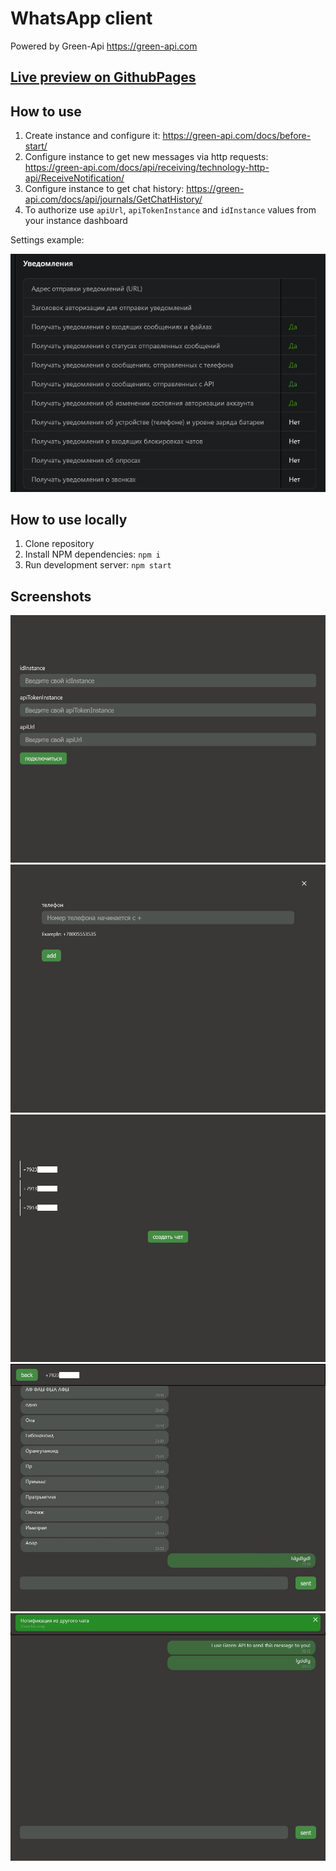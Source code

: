 # WhatsApp client

Powered by Green-Api https://green-api.com

## [Live preview on GithubPages](https://zoricmats.github.io/green-api/)

## How to use

1. Create instance and configure it: https://green-api.com/docs/before-start/
2. Configure instance to get new messages via http requests: https://green-api.com/docs/api/receiving/technology-http-api/ReceiveNotification/
3. Configure instance to get chat history: https://green-api.com/docs/api/journals/GetChatHistory/
4. To authorize use `apiUrl`, `apiTokenInstance` and `idInstance` values from your instance dashboard

Settings example:

![img.png](settings-example.png)



## How to use locally

1. Clone repository
2. Install NPM dependencies: `npm i`
3. Run development server: `npm start`


## Screenshots
![](Screenshot_1.png)
![](Screenshot_2.png)
![](Screenshot_3.jpg)
![](Screenshot_4.jpg)
![](Screenshot_5.png)
